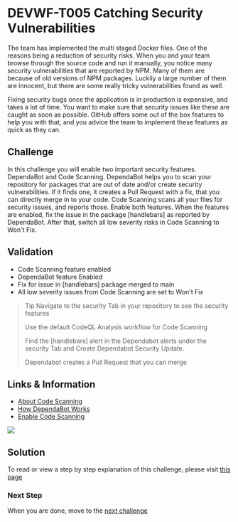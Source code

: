 # DEVWF-T005 Catching Security Vulnerabilities

The team has implemented the multi staged Docker files. One of the reasons being a reduction of security risks. When you and your team browse through the source code and run it manually, you notice many security vulnerabilities that are reported by NPM. Many of them are because of old versions of NPM packages. Luckily a large number of them are innocent, but there are some really tricky vulnerabilities found as well.

Fixing security bugs once the application is in production is expensive, and takes a lot of time. You want to make sure that security issues like these are caught as soon as possible. GitHub offers some out of the box features to help you with that, and you advice the team to implement these features as quick as they can.

## Challenge

In this challenge you will enable two important security features. DependaBot and Code Scanning. DependaBot helps you to scan your repository for packages that are out of date and/or create security vulnerabilities. If it finds one, it creates a Pull Request with a fix, that you can directly merge in to your code. Code Scanning scans all your files for security issues, and reports those. Enable both features. When the features are enabled, fix the issue in the package [handlebars] as reported by DependaBot. After that, switch all low severity risks in Code Scanning to Won't Fix.

## Validation

* Code Scanning feature enabled
* DependaBot feature Enabled
* Fix for issue in [handlebars] package merged to main
* All low severity issues from Code Scanning are set to Won't Fix

> Tip
> Navigate to the security Tab in your repository to see the security features
>
> Use the default CodeQL Analysis workflow for Code Scanning
>
> Find the [handlebars] alert in the Dependabot alerts under the security Tab and Create Dependabot Security Update.
>
> Dependabot creates a Pull Request that you can merge

## Links & Information

* [About Code Scanning](https://docs.github.com/en/free-pro-team@latest/github/finding-security-vulnerabilities-and-errors-in-your-code/about-code-scanning)
* [How DependaBot Works](https://dependabot.com/#how-it-works)
* [Enable Code Scanning](https://docs.github.com/en/free-pro-team@latest/github/finding-security-vulnerabilities-and-errors-in-your-code/enabling-code-scanning-for-a-repository)

![](../../../Assets/2020-09-17-13-13-35.png)

## Solution

To read or view a step by step explanation of this challenge, please visit [this page]()

### Next Step

When you are done, move to the [next challenge](DEVWF-T006.md)